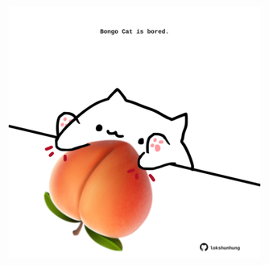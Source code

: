 <!-- built at 07/05/2023, 24:01:42 UTC -->
<p align="center">
  <img width="500" height="500" src="./ReadmeImage.svg">
</p>
